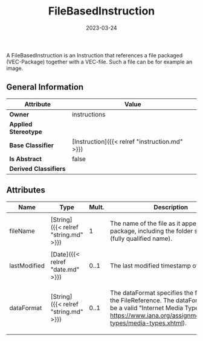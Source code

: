 ﻿---
title: FileBasedInstruction
toc: false
type: specs
date: "2023-03-24"
draft: false
specification: VEC
version: 2.0.2
documentType: "Recommendation"
elementType: Class
classes:
  - FileBasedInstruction
menu_name: vec-2.0.2
---
<p> A FileBasedInstruction is an Instruction that references a file packaged (VEC-Package) together with a VEC-file. Such a file can be for example an image.      </p>

## General Information

| Attribute               | Value |
|-------------------------|-------|
| **Owner**               | instructions |
| **Applied Stereotype**  |   |
| **Base Classifier**     | [Instruction]({{< relref "instruction.md" >}})<br/>  |
| **Is Abstract**         | false |
| **Derived Classifiers** |   |

## Attributes
|  Name  |  Type  |  Mult.  |  Description  |  Owning Classifier  |
|--------|--------|---------|---------------|--------------|
|fileName| [String]({{< relref "string.md" >}}) | 1 | <p> The name of the file as it appears in the package, including the folder structure (fully qualified name).      </p> | [FileBasedInstruction]({{< relref "filebasedinstruction.md" >}}) |
|lastModified| [Date]({{< relref "date.md" >}}) | 0..1 | <p>The last modified timestamp of the file.  </p> | [FileBasedInstruction]({{< relref "filebasedinstruction.md" >}}) |
|dataFormat| [String]({{< relref "string.md" >}}) | 0..1 | <p> The dataFormat specifies the format of the FileReference. The dataFormat has to be a valid &quot;Internet Media Type&quot; (see <a href="https://www.iana.org/assignments/media-types/media-types.xhtml">https://www.iana.org/assignments/media-types/media-types.xhtml</a>).      </p> | [FileBasedInstruction]({{< relref "filebasedinstruction.md" >}}) |





